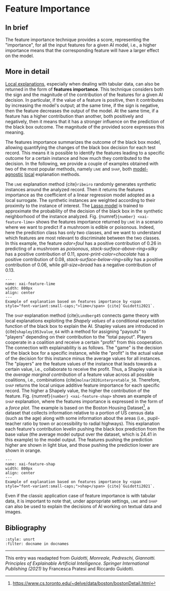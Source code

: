 # Feature Importance

## In brief

The feature importance technique provides a score, representing the "importance", for all the input features for a given AI model, i.e., a higher importance means that the corresponding feature will have a larger effect on the model.

## More in detail

[Local explanations](./global_local.md), especially when dealing with tabular data, can also be returned in the form of **features
importance**. This technique considers both the sign and the magnitude of the contribution of the
features for a given AI decision. In particular, if the value of a feature is positive, then it contributes
by increasing the model's output; at the same time, if the sign is negative, then the feature decreases
the output of the model. 
At the same time, if a feature has a higher contribution than another, both positively and negatively, then it
means that it has a stronger influence on the prediction of the black box outcome. The magnitude of the provided score expresses this meaning.

The features importance summarizes the outcome of the black box model, allowing quantifying the changes of the black box decision for each test
record. This means it is possible to identify the features leading to a specific outcome for a certain instance and how much they contributed to the decision.
In the following, we provide a couple of examples obtained with two of the most popular methods, namely <span style="font-variant:small-caps;">lime</span> and <span style="font-variant:small-caps;">shap</span>, both [model-agnostic](./model_specific.md) [local](./global_local.md) explanation methods.

The <span style="font-variant:small-caps;">lime</span> explanation method {cite}`ribeiro` randomly generates synthetic instances around the analyzed record. Then it returns the features importance as the coefficient of a linear regression model adopted as a local surrogate. The synthetic instances are weighted according to their proximity to the instance of interest.
The <a href="https://en.wikipedia.org/wiki/Lasso_(statistics)" target=_blank>Lasso model</a> is trained to approximate the probability of the decision of the
black box in the synthetic neighborhood of the instance analyzed. Fig. {numref}`{number} <xai-feature-lime>` shows
the features importance returned by <span style="font-variant:small-caps;">lime</span> in a scenario where we want to predict if a mushroom is edible or poisonous. Indeed, here the prediction class has only two classes, and we want to understand which features are most relevant to discriminate between the two classes. 
In this example, the feature *odor=foul* has a positive contribution of 0.26
in predicting of a mushroom as *poisonous*, *stack-surface-above-ring=silky* has
a positive contribution of 0.11, *spore-print-color=chocolate* has a positive contribution of 0.08, *stack-surface-below-ring=silky* has a positive contribution of 0.06,
while *gill-size=broad* has a negative contribution of 0.13. 

```{figure} ./featureimportance_xai_tailor.png
---
name: xai-feature-lime
width: 800px
align: center
---
Example of explanation based on features importance by <span style="font-variant:small-caps;">lime</span> {cite}`Guidotti2021`.
```


The <span style="font-variant:small-caps;">shap</span> explanation method {cite}`Lundberg45` connects game theory
with local explanations exploiting the *Shapely values* of a conditional expectation
function of the black box to explain the AI. Shapley values are introduced in {cite}`shapley1953value_64`
with a method for assigning "payouts" to "players" depending on their contribution
to the "total payout". Players cooperate in a coalition and receive a certain "profit"
from this cooperation. The connection with explainability is as follows. The "game"
is the decision of the black box for a specific instance, while the "profit" is the actual
value of the decision for this instance minus the average values for all instances. The
"players" are the feature values of the instance that leads towards a certain value,
i.e., collaborate to receive the profit. 
Thus, a Shapley value is the *average marginal
contribution* of a feature value across all possible coalitions, i.e., combinations {cite}`molnar2020interpretable_50`.
Therefore, <span style="font-variant:small-caps;">shap</span> returns the local unique additive feature importance for each specific
record. The higher a Shapely value, the higher the contribution of the feature.
Fig. {numref}`{number} <xai-feature-shap>` shows an example of <span style="font-variant:small-caps;">shap</span> explanation, where the features importance
is expressed in the form of a *force plot*. The example is based on the Boston Housing Dataset[^boston], a dataset that collects information relative to a portion of US census data (such as the age) along with some information about the areas (i.e., pupil-teacher ratio by town or accessibility to radial highways). This explanation each feature's contribution levelin pushing the black box prediction from the base value (the
average model output over the dataset, which is 24.41 in this example) to the model
output. The features pushing the prediction higher are shown in light blue, and those pushing
the prediction lower are shown in orange. 

```{figure} ./featureimportance_xai_tailor2.png
---
name: xai-feature-shap
width: 800px
align: center
---
Example of explanation based on features importance by <span style="font-variant:small-caps;">shap</span> {cite}`Guidotti2021`.
```

Even if the classic application case of feature importance is with tabular data, it is important to note that, under appropriate settings, <span style="font-variant:small-caps;">lime</span> and <span style="font-variant:small-caps;">shap</span>
can also be used to explain the decisions of AI working on textual data and images.

<!--Immagine feature importance public: https://commons.wikimedia.org/wiki/File:Wikireliability_original-research_feature-importance.png-->

<!-- blu re-identification attack = #00bfec
complementare = #ec4700
https://www.sessions.edu/color-calculator/
-->

## Bibliography

```{bibliography}
:style: unsrt
:filter: docname in docnames
```

[^boston]: https://www.cs.toronto.edu/~delve/data/boston/bostonDetail.html

---
 
 
This entry was readapted from *Guidotti, Monreale, Pedreschi, Giannotti. Principles of Explainable Artificial Intelligence. Springer International Publishing (2021)* by Francesca Pratesi and Riccardo Guidotti.
